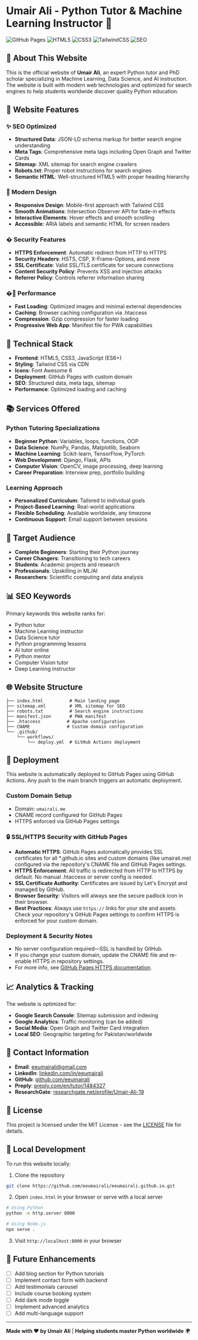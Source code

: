 # Umair Ali - Python Tutor & Machine Learning Instructor 🐍

![GitHub Pages](https://img.shields.io/badge/GitHub%20Pages-Live-brightgreen)
![HTML5](https://img.shields.io/badge/HTML5-E34F26?style=flat&logo=html5&logoColor=white)
![CSS3](https://img.shields.io/badge/CSS3-1572B6?style=flat&logo=css3&logoColor=white)
![TailwindCSS](https://img.shields.io/badge/Tailwind_CSS-38B2AC?style=flat&logo=tailwind-css&logoColor=white)
![SEO](https://img.shields.io/badge/SEO-Optimized-blue)

## 🌟 About This Website

This is the official website of **Umair Ali**, an expert Python tutor and PhD scholar specializing in Machine Learning, Data Science, and AI instruction. The website is built with modern web technologies and optimized for search engines to help students worldwide discover quality Python education.

## 🚀 Website Features

### ✨ SEO Optimized
- **Structured Data**: JSON-LD schema markup for better search engine understanding
- **Meta Tags**: Comprehensive meta tags including Open Graph and Twitter Cards
- **Sitemap**: XML sitemap for search engine crawlers
- **Robots.txt**: Proper robot instructions for search engines
- **Semantic HTML**: Well-structured HTML5 with proper heading hierarchy

### 🎨 Modern Design
- **Responsive Design**: Mobile-first approach with Tailwind CSS
- **Smooth Animations**: Intersection Observer API for fade-in effects
- **Interactive Elements**: Hover effects and smooth scrolling
- **Accessible**: ARIA labels and semantic HTML for screen readers

### � Security Features
- **HTTPS Enforcement**: Automatic redirect from HTTP to HTTPS
- **Security Headers**: HSTS, CSP, X-Frame-Options, and more
- **SSL Certificate**: Valid SSL/TLS certificate for secure connections
- **Content Security Policy**: Prevents XSS and injection attacks
- **Referrer Policy**: Controls referrer information sharing

### �📱 Performance
- **Fast Loading**: Optimized images and minimal external dependencies
- **Caching**: Browser caching configuration via .htaccess
- **Compression**: Gzip compression for faster loading
- **Progressive Web App**: Manifest file for PWA capabilities

## 🔧 Technical Stack

- **Frontend**: HTML5, CSS3, JavaScript (ES6+)
- **Styling**: Tailwind CSS via CDN
- **Icons**: Font Awesome 6
- **Deployment**: GitHub Pages with custom domain
- **SEO**: Structured data, meta tags, sitemap
- **Performance**: Optimized loading and caching

## 📚 Services Offered

### Python Tutoring Specializations
- **Beginner Python**: Variables, loops, functions, OOP
- **Data Science**: NumPy, Pandas, Matplotlib, Seaborn
- **Machine Learning**: Scikit-learn, TensorFlow, PyTorch
- **Web Development**: Django, Flask, APIs
- **Computer Vision**: OpenCV, image processing, deep learning
- **Career Preparation**: Interview prep, portfolio building

### Learning Approach
- **Personalized Curriculum**: Tailored to individual goals
- **Project-Based Learning**: Real-world applications
- **Flexible Scheduling**: Available worldwide, any timezone
- **Continuous Support**: Email support between sessions

## 🎯 Target Audience

- **Complete Beginners**: Starting their Python journey
- **Career Changers**: Transitioning to tech careers
- **Students**: Academic projects and research
- **Professionals**: Upskilling in ML/AI
- **Researchers**: Scientific computing and data analysis

## 📊 SEO Keywords

Primary keywords this website ranks for:
- Python tutor
- Machine Learning instructor
- Data Science tutor
- Python programming lessons
- AI tutor online
- Python mentor
- Computer Vision tutor
- Deep Learning instructor

## 🌐 Website Structure

```
├── index.html          # Main landing page
├── sitemap.xml         # XML sitemap for SEO
├── robots.txt          # Search engine instructions
├── manifest.json       # PWA manifest
├── .htaccess          # Apache configuration
├── CNAME              # Custom domain configuration
└── .github/
    └── workflows/
        └── deploy.yml  # GitHub Actions deployment
```

## 🔄 Deployment

This website is automatically deployed to GitHub Pages using GitHub Actions. Any push to the main branch triggers an automatic deployment.

### Custom Domain Setup
- Domain: `umairali.me`
- CNAME record configured for GitHub Pages
- HTTPS enforced via GitHub Pages settings

### 🔒 SSL/HTTPS Security with GitHub Pages

- **Automatic HTTPS**: GitHub Pages automatically provides SSL certificates for all *.github.io sites and custom domains (like umairali.me) configured via the repository's CNAME file and GitHub Pages settings.
- **HTTPS Enforcement**: All traffic is redirected from HTTP to HTTPS by default. No manual .htaccess or server config is needed.
- **SSL Certificate Authority**: Certificates are issued by Let's Encrypt and managed by GitHub.
- **Browser Security**: Visitors will always see the secure padlock icon in their browser.
- **Best Practices**: Always use `https://` links for your site and assets. Check your repository's GitHub Pages settings to confirm HTTPS is enforced for your custom domain.

### Deployment & Security Notes
- No server configuration required—SSL is handled by GitHub.
- If you change your custom domain, update the CNAME file and re-enable HTTPS in repository settings.
- For more info, see [GitHub Pages HTTPS documentation](https://docs.github.com/en/pages/configuring-a-custom-domain-for-your-github-pages-site/securing-your-github-pages-site-with-https).

## 📈 Analytics & Tracking

The website is optimized for:
- **Google Search Console**: Sitemap submission and indexing
- **Google Analytics**: Traffic monitoring (can be added)
- **Social Media**: Open Graph and Twitter Card integration
- **Local SEO**: Geographic targeting for Pakistan/worldwide

## 🤝 Contact Information

- **Email**: eeumairali@gmail.com
- **LinkedIn**: [linkedin.com/in/eeumairali](https://linkedin.com/in/eeumairali)
- **GitHub**: [github.com/eeumairali](https://github.com/eeumairali)
- **Preply**: [preply.com/en/tutor/1484327](https://preply.com/en/tutor/1484327)
- **ResearchGate**: [researchgate.net/profile/Umair-Ali-19](https://researchgate.net/profile/Umair-Ali-19)

## 📝 License

This project is licensed under the MIT License - see the [LICENSE](LICENSE) file for details.

## 🔧 Local Development

To run this website locally:

1. Clone the repository
```bash
git clone https://github.com/eeumairali/eeumairali.github.io.git
```

2. Open `index.html` in your browser or serve with a local server
```bash
# Using Python
python -m http.server 8000

# Using Node.js
npx serve .
```

3. Visit `http://localhost:8000` in your browser

## 🚀 Future Enhancements

- [ ] Add blog section for Python tutorials
- [ ] Implement contact form with backend
- [ ] Add testimonials carousel
- [ ] Include course booking system
- [ ] Add dark mode toggle
- [ ] Implement advanced analytics
- [ ] Add multi-language support

---

**Made with ❤️ by Umair Ali** | **Helping students master Python worldwide** 🌍
